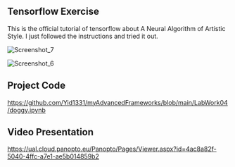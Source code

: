 ## Tensorflow Exercise
This is the official tutorial of tensorflow about A Neural Algorithm of Artistic Style.
I just followed the instructions and tried it out.

![Screenshot_7](https://user-images.githubusercontent.com/81423727/158885836-a1d3fcd8-d80d-412f-9649-f4fb2d60f747.png)

![Screenshot_6](https://user-images.githubusercontent.com/81423727/158885848-9cc3d012-ba92-4192-a837-b5831aaaa865.png)

## Project Code
https://github.com/Yid1331/myAdvancedFrameworks/blob/main/LabWork04/doggy.ipynb


## Video Presentation
https://ual.cloud.panopto.eu/Panopto/Pages/Viewer.aspx?id=4ac8a82f-5040-4ffc-a7e1-ae5b014859b2

